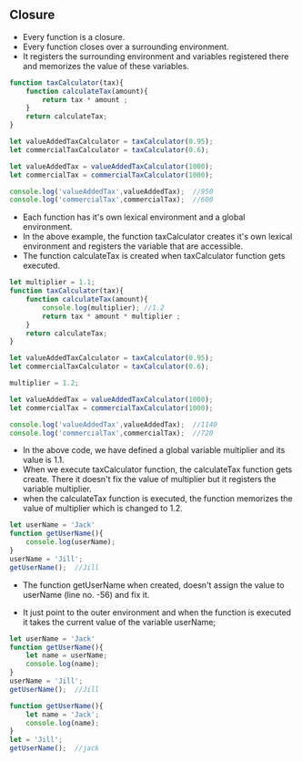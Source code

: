 ## Closure

- Every function is a closure.
- Every function closes over a surrounding environment.
- It registers the surrounding environment and variables registered there and memorizes the value of these variables.

```js
function taxCalculator(tax){
    function calculateTax(amount){
        return tax * amount ;
    }
    return calculateTax;
}

let valueAddedTaxCalculator = taxCalculator(0.95);
let commercialTaxCalculator = taxCalculator(0.6);

let valueAddedTax = valueAddedTaxCalculator(1000);
let commercialTax = commercialTaxCalculator(1000);

console.log('valueAddedTax',valueAddedTax);  //950
console.log('commercialTax',commercialTax);  //600
```
- Each function has it's own lexical environment and a global environment.
- In the above example, the function taxCalculator creates it's own lexical environment and registers the variable that are accessible.
- The function calculateTax is created when taxCalculator function gets executed.

```js
let multiplier = 1.1;
function taxCalculator(tax){
    function calculateTax(amount){
        console.log(multiplier); //1.2
        return tax * amount * multiplier ;
    }
    return calculateTax;
}

let valueAddedTaxCalculator = taxCalculator(0.95);
let commercialTaxCalculator = taxCalculator(0.6);

multiplier = 1.2;

let valueAddedTax = valueAddedTaxCalculator(1000);
let commercialTax = commercialTaxCalculator(1000);

console.log('valueAddedTax',valueAddedTax);  //1140
console.log('commercialTax',commercialTax);  //720
```
- In the above code, we have defined a global variable multiplier and its value is 1.1.
- When we execute taxCalculator function, the calculateTax function gets create. There it doesn't fix the value of multiplier but it registers the variable multiplier.
- when the calculateTax function is executed, the function memorizes the value of multiplier which is changed to 1.2.

```js
let userName = 'Jack'
function getUserName(){
    console.log(userName);
}
userName = 'Jill';
getUserName();  //Jill
```
- The function getUserName when created, doesn't assign the value to userName (line no. -56) and fix it.

- It just point to the outer environment and when the function is executed it takes the current value of the variable userName;

```js
let userName = 'Jack'
function getUserName(){
    let name = userName;
    console.log(name);
}
userName = 'Jill';
getUserName();  //Jill
```

```js
function getUserName(){
    let name = 'Jack';
    console.log(name);
}
let = 'Jill';
getUserName();  //jack 
```

  